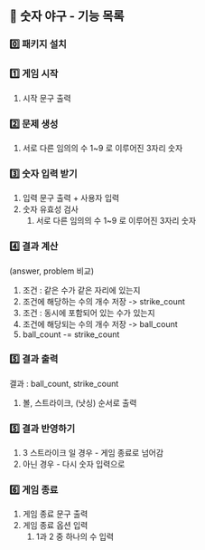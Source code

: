 ## 🥎 숫자 야구 - 기능 목록


### 0️⃣ **패키지 설치**


### 1️⃣ **게임 시작**

1. 시작 문구 출력


### 2️⃣ **문제 생성**

1. 서로 다른 임의의 수 1~9 로 이루어진 3자리 숫자


### 3️⃣ **숫자 입력 받기**

1. 입력 문구 출력 + 사용자 입력
2. 숫자 유효성 검사
    1. 서로 다른 임의의 수 1~9 로 이루어진 3자리 숫자


### 4️⃣ **결과 계산**

(answer, problem 비교)
1. 조건 : 같은 수가 같은 자리에 있는지
2. 조건에 해당하는 수의 개수 저장 -> strike_count
3. 조건 : 동시에 포함되어 있는 수가 있는지
4. 조건에 해당되는 수의 개수 저장 -> ball_count
5. ball_count -= strike_count


### 5️⃣ 결과 출력

결과 : ball_count, strike_count
1. 볼, 스트라이크, (낫싱) 순서로 출력


### 5️⃣ 결과 반영하기

1. 3 스트라이크 일 경우 - 게임 종료로 넘어감
2. 아닌 경우 - 다시 숫자 입력으로


### 6️⃣ 게임 종료

1. 게임 종료 문구 출력
2. 게임 종료 옵션 입력
    1. 1과 2 중 하나의 수 입력